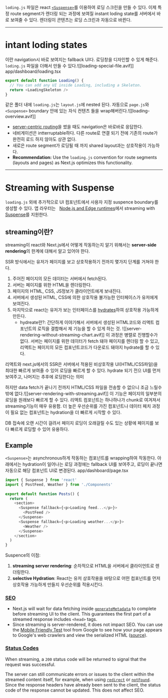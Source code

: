 `loding.js` 파일은  react [`<Suspense>`](https://react.dev/reference/react/Suspense)를 이용하여 로딩 스크린을 만들 수 있다.
이제 특정 route segment가 렌더링 되는 과정에 보여질 instant loding state를 서버에서 바로 보여줄 수 있다.
렌더링이 콘텐츠는 로딩 스크린과 자동으로 바뀐다.

---
# intant loding states
이란 navigation시 바로 보여지는 fallback UI다.
로딩창을 디자인할 수 있게 해준다.
`loding.js` 파일을 더해서 만들 수 있다.![[loading-special-file.avif]]
app/dashboard/loading.tsx
```typescript
export default function Loading() {
  // You can add any UI inside Loading, including a Skeleton.
  return <LoadingSkeleton />
}
```
같은 폴더 내에 `loading.js`는 `layout.js`에 nested 된다. 자동으로 `page.js`와 `<Suspense>` boundary 안에 있는 자식 컨텐츠 들을 wrap해버린다.![[loading-overview.avif]]
- [server-centric routing](https://nextjs.org/docs/app/building-your-application/routing/linking-and-navigating#how-routing-and-navigation-works)을 썼을 때도 navigation은 바로바로 응답한다.
- 네비게이션은 intterruptable하다. 다른 route로 연결 되기 전에 기존의 route가 완전히 로드 하지 않아도 상관 없다.
- 새로은 route segment가 로딩될 때 까지 shared layout과는 상호작용이 가능하다.
- **Recommendation:** Use the `loading.js` convention for route segments (layouts and pages) as Next.js optimizes this functionality.
---
# Streaming with Suspense

`loading.js` 외에 추가적으로 UI 컴포넌트에서 사용자 지정 suspence boundary를 생성할 수 있다. 앱 라우터는   [Node.js and Edge runtimes](https://nextjs.org/docs/app/building-your-application/rendering/edge-and-nodejs-runtimes)에서 streaming with  [Suspense](https://react.dev/reference/react/Suspense)를 지원한다.
## streaming이란?
streaming이 react와 Next.js에서 어떻게 작동하는지 알기 위해서는 **server-side rendering**의 한계에 대해서 알고 있어야 한다.

SSR 방식에서는 유저가 페이지를 보고 상호작용하기 전까지 몇가지 단계를 거쳐야 한다.
1. 주어진 페이지의 모든 데이터는 서버에서 fetch된다.
2. 서버는 페이지를 위한 HTML을 렌더링한다.
3.  페이지의 HTML, CSS, JS정보가 클라이언트에게 보내진다.
4. 서버에서 생성된 HTML, CSS에 의한 상호작용 불가능한 인터페이스가 유저에게 보여진다.
5. 마지막으로 react는 유저가 보는 인터페이스를 [hydrates](https://react.dev/reference/react-dom/client/hydrateRoot#hydrating-server-rendered-html)하여 상호작용 가능하게 만든다.
	- hydreate란?: 간단하게 이야기해서 서버에서 생성된 HTML코드와 리액트 컴포넌트의 로직을 결합해서 제 기능을 할 수 있게 하는 것. 
![[server-rendering-without-streaming-chart.avif]]
이 과정은 병렬로 진행할수가 없다. 서버는 페이지를 위한 데이터가 fetch 돼야 페이지를 렌더링 할 수 있고, 리액트는 페이지의 모든 컴포넌트코드가 다운로드 돼야지 hydrate를 할 수 있다.

리액트와 next.js에서의 SSR은 서버에서 적용된 비상호작용 UI(HTML/CSS파일)을 최대한 빠르게 보여줄 수 있어 로딩을 빠르게 할 수 있다. hydrate 되기 전으 UI를 먼저 보여주고, 나머지는 추후에 로딩한다는 의미

하지만 data fetch가 끝나기 전까지 HTML/CSS 파일을 전송할 수 없으니 조금 느릴수밖에 없다.![[server-rendering-with-streaming.avif]]
이 기능은 페이지의 일부분의 로딩을 원래보다 빠르게 할 수 있다.
리액트 컴포넌트는 하나하나가 chunk로 여겨져서 streaming기능이 매우 유용함. 
더 높은 우선순위를 가진 컴포넌트나 데이터 페치 과정이 필요 없는 컴포넌트는 hydration을 더 빠르게 시작할 수 있다.

DB 접속에 오랜 시간이 걸려서 페이지 로딩이 오래걸릴 수도 있는 상황에 페이지를 보다 빠르게 로딩할 수 있어 유용하다.
## Example
`<Suspense>`는 asynchronous하게 작동하는 컴포넌트를 wrapping하여 작동한다.
아래에서는 hydration이 일어나는 로딩 과정에는 fallback UI를 보여주고, 로딩이 끝나면 자동으로 해당 컴포넌트 UI로 변경된다.
app/dashboard/page.tsx
```typescript
import { Suspense } from 'react'
import { PostFeed, Weather } from './Components'
 
export default function Posts() {
  return (
    <section>
      <Suspense fallback={<p>Loading feed...</p>}>
        <PostFeed />
      </Suspense>
      <Suspense fallback={<p>Loading weather...</p>}>
        <Weather />
      </Suspense>
    </section>
  )
}
```
Suspence의 이점:
1. **streaming server rendering**: 순차적으로 HTML을 서버에서 클라이언트로 렌더링한다.
2. **selective Hydration**: React는 유저 상호작용을 바탕으로 어떤 컴포넌트를 먼저 상호작용 가능하게 만들지 우선순위를 적용시킨다.
### [SEO](https://nextjs.org/docs/app/building-your-application/routing/loading-ui-and-streaming#seo)

- Next.js will wait for data fetching inside [`generateMetadata`](https://nextjs.org/docs/app/api-reference/functions/generate-metadata) to complete before streaming UI to the client. This guarantees the first part of a streamed response includes `<head>` tags.
- Since streaming is server-rendered, it does not impact SEO. You can use the [Mobile Friendly Test](https://search.google.com/test/mobile-friendly) tool from Google to see how your page appears to Google's web crawlers and view the serialized HTML ([source](https://web.dev/rendering-on-the-web/#seo-considerations)).

### [Status Codes](https://nextjs.org/docs/app/building-your-application/routing/loading-ui-and-streaming#status-codes)

When streaming, a `200` status code will be returned to signal that the request was successful.

The server can still communicate errors or issues to the client within the streamed content itself, for example, when using [`redirect`](https://nextjs.org/docs/app/api-reference/functions/redirect) or [`notFound`](https://nextjs.org/docs/app/api-reference/functions/not-found). Since the response headers have already been sent to the client, the status code of the response cannot be updated. This does not affect SEO.